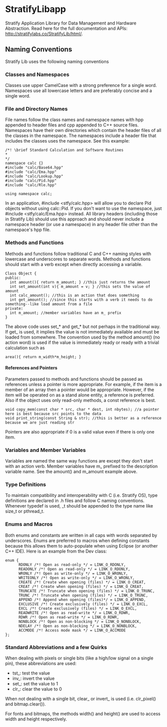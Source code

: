# StratifyLibapp
Stratify Application Library for Data Management and Hardware Abstraction.  Read here for the full documentation and APIs: http://stratifylabs.co/StratifyLib/html/.

## Naming Conventions

Stratify Lib uses the following naming conventions

### Classes and Namespaces

Classes use upper CamelCase with a strong preference for a single word. Namespaces use all lowercase letters and are preferably concise and a single word.

### File and Directory Names

File names follow the class names and namespace names with hpp appended to header files and cpp appended to C++ source files.  Namespaces have their own directories which contain the header files of all the classes in the namespace.  The namespaces include a header file that includes the classes uses the namespace.  See this example:

    /*! \brief Standard Calculation and Software Routines
    *
    */
    namespace calc {}
    #include "calc/Base64.hpp"
    #include "calc/Ema.hpp"
    #include "calc/Lookup.hpp"
    #include "calc/Pid.hpp"
    #include "calc/Rle.hpp"
    
    using namespace calc;

In an application, #include <stfy/calc.hpp> will allow you to declare Pid objects without using calc::Pid.  If you don't want to use the namespace, just #include <stfy/calc/Ema.hpp> instead.  All library headers (including those in Stratify Lib) should use this approach and should never include a namespace header (or use a namespace) in any header file other than the namespace's hpp file.

### Methods and Functions

Methods and functions follow traditional C and C++ naming styles with lowercase and underscores to separate words.  Methods and functions should start with a verb except when directly accessing a variable.

    Class Object {
    public:
      int amount(){ return m_amount; } //this just returns the amount
      int set_amount(int v){ m_amount = v; } //this sets the value of amount
      int calc_amount(); //this is an action that does something 
      int get_amount(); //since this starts with a verb it needs to do something--like load amount from a file
    private:
      int m_amount; //member variables have an m_ prefix
    }

The above code uses set_* and get_* but not perhaps in the traditional way.  If get_ is used, it implies the value is not immediately available and must be loaded from somewhere.  The convention used by the method amount() (no action word) is used if the value is immediately ready or ready with a trivial calculation such as

    area(){ return m_width*m_height; }

#### References and Pointers

Parameters passed to methods and functions should be passed as references unless a pointer is more appropriate.  For example, if the item is a member of an array then a pointer would be appropriate. 
However, if the item will be operated on as a stand alone entity, a reference is preferred.  Also if the object uses only read-only methods, a const reference is best.

	void copy_mem(const char * src, char * dest, int nbytes); //a pointer here is best because src points to the data
	void print_string(const String & str); //this is better as a reference because we are just reading str
	
Pointers are also appropriate if 0 is a valid value even if there is only one item.

### Variables and Member Variables

Variables are named the same way functions are except they don't start with an action verb.  Member variables have m_ prefixed to the description variable name.  See the amount() and m_amount example above.

### Type Definitions

To maintain compatibility and interoperability with C (i.e. Stratify OS), type definitions are declared in .h files and follow C naming conventions.  Whenever typedef is used, _t should be appended to the type name like size_t or pthread_t.

### Enums and Macros

Both enums and constants are written in all caps with words separated by underscores. Enums are preferred to macros when defining constants because this allows them to auto-populate when using Eclipse (or another C++ IDE).  Here is an example from the Dev class:

    enum {
		  RDONLY /*! Open as read-only */ = LINK_O_RDONLY,
		  READONLY /*! Open as read-only */ = LINK_O_RDONLY,
		  WRONLY /*! Open as write-only */ = LINK_O_WRONLY,
		  WRITEONLY /*! Open as write-only */ = LINK_O_WRONLY,
		  CREATE /*! Create when opening (files) */ = LINK_O_CREAT,
		  CREAT /*! Create when opening (files) */ = LINK_O_CREAT,
		  TRUNCATE /*! Truncate when opening (files) */ = LINK_O_TRUNC,
		  TRUNC /*! Truncate when opening (files) */ = LINK_O_TRUNC,
		  APPEND /*! Append when opening (files)*/ = LINK_O_APPEND,
		  EXCLUSIVE /*! Create exclusively (files) */ = LINK_O_EXCL,
		  EXCL /*! Create exclusively (files) */ = LINK_O_EXCL,
		  READWRITE /*! Open as read-write */ = LINK_O_RDWR,
		  RDWR /*! Open as read-write */ = LINK_O_RDWR,
		  NONBLOCK /*! Open as non-blocking */ = LINK_O_NONBLOCK,
		  NDELAY /*! Open as non-blocking */ = LINK_O_NONBLOCK,
		  ACCMODE /*! Access mode mask */ = LINK_O_ACCMODE
	};

### Standard Abbreviations and a few Quirks

When dealing with pixels or single bits (like a high/low signal on a single pin), these abbreviations are used:

- tst_: test the value
- inv_: invert the value
- set_: set the value to 1
- clr_: clear the value to 0

When not dealing with a single bit, clear_ or invert_ is used (i.e. clr_pixel() and bitmap.clear()).

For fonts and bitmaps, the methods width() and height() are used to access width and height respectively.






